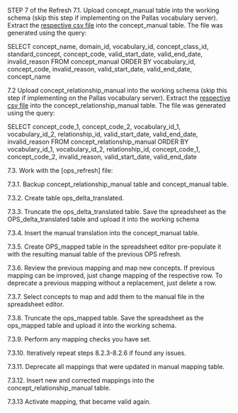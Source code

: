 STEP 7 of the Refresh
7.1. Upload concept_manual table into the working schema (skip this step if implementing on the Pallas vocabulary server).
    Extract the [respective csv file](https://drive.google.com/drive/u/0/folders/1P2dJ9PDMDuu03K-EqzAR8QgmLj72kEB0) into the concept_manual table. The file was generated using the query:

SELECT concept_name,
       domain_id,
       vocabulary_id,
       concept_class_id,
       standard_concept,
       concept_code,
       valid_start_date,
       valid_end_date,
       invalid_reason
FROM concept_manual
ORDER BY vocabulary_id, concept_code, invalid_reason, valid_start_date, valid_end_date, concept_name

7.2 Upload concept_relationship_manual into the working schema (skip this step if implementing on the Pallas vocabulary server).
    Extract the [respective csv file](https://drive.google.com/drive/u/1/folders/1P2dJ9PDMDuu03K-EqzAR8QgmLj72kEB0) into the concept_relationship_manual table. The file was generated using the query:

SELECT concept_code_1,
       concept_code_2,
       vocabulary_id_1,
       vocabulary_id_2,
       relationship_id,
       valid_start_date,
       valid_end_date,
       invalid_reason
FROM concept_relationship_manual
ORDER BY vocabulary_id_1, vocabulary_id_2, relationship_id, concept_code_1, concept_code_2, invalid_reason, valid_start_date, valid_end_date

7.3. Work with the [ops_refresh] file:

7.3.1. Backup concept_relationship_manual table and concept_manual table.

7.3.2. Create table ops_delta_translated.

7.3.3. Truncate the ops_delta_translated table. Save the spreadsheet as the OPS_delta_translated table and upload it into the working schema

7.3.4. Insert the manual translation into the concept_manual table.

7.3.5. Create OPS_mapped table in the spreadsheet editor pre-populate it with the resulting manual table of the previous OPS refresh.

7.3.6. Review the previous mapping and map new concepts. If previous mapping can be improved, just change mapping of the respective row. To deprecate a previous mapping without a replacement, just delete a row.

7.3.7. Select concepts to map and add them to the manual file in the spreadsheet editor.

7.3.8. Truncate the ops_mapped table. Save the spreadsheet as the ops_mapped table and upload it into the working schema.

7.3.9. Perform any mapping checks you have set.

7.3.10. Iteratively repeat steps 8.2.3-8.2.6 if found any issues.

7.3.11. Deprecate all mappings that were updated in manual mapping table.

7.3.12. Insert new and corrected mappings into the concept_relationship_manual table.

7.3.13 Activate mapping, that became valid again.